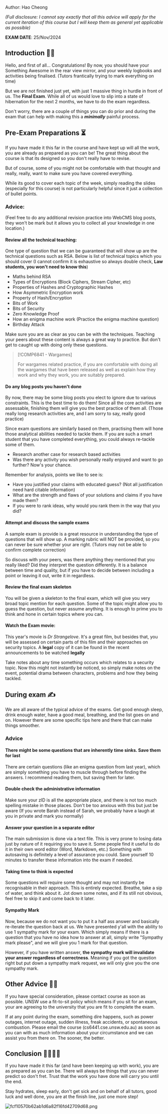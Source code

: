 Author: Hao Cheong

*(Full disclosure: I cannot say exactly that all this advice will apply for the current iteration of this course but I will keep them as general yet applicable as possible)*

**EXAM DATE**: 25/Nov/2024

## Introduction 🙋‍♂️

Hello, and first of all... Congratulations! By now, you should have your Something Awesome in the rear view mirror, and your weekly logbooks and activities being finalised. (Tutors frantically trying to mark everything on time)

But we are not finished just yet, with just 1 massive thing in hurdle in front of us. The **Final Exam**. While all of us would love to slip into a state of hibernation for the next 2 months, we have to do the exam regardless. 

Don't worry, there are a couple of things you can do prior and during the exam that can help with making this a ***minimally*** painful process.

## Pre-Exam Preparations ⏳

If you have made it this far in the course and have kept up will all the work, you are already as prepared as you can be! The great thing about the course is that its designed so you don't really have to revise.

But of course, some of you might not be comfortable with that thought and really, really, want to make sure you have covered everything.

While its good to cover each topic of the week, simply reading the slides (especially for this course) is not particularly helpful since it just a collection of bullet points.

### Advice:

(Feel free to do any additional revision practice into WebCMS blog posts, they won't be mark but it allows you to collect all your knowledge in one location.)

#### Review all the technical teaching:

One type of question that we can be guaranteed that will show up are the technical questions such as RSA. Below is list of technical topics which you should cover (I cannot confirm it is exhaustive so always double check, **Law students, you won't need to know this**)

- Maths behind RSA
- Types of Encryptions (Block Ciphers, Stream Cipher, etc)
- Properties of Hashes and Cryptographic Hashes
- How Asymmetric Encryption work
- Property of Hash/Encryption
- Bits of Work
- Bits of Security
- Zero Knowledge Proof
- How an enigma machine work (Practice the enigma machine question)
- Birthday Attack

Make sure you are as clear as you can be with the techniques. Teaching your peers about these content is always a great way to practice. But don't get to caught up with doing only these questions.


>[!COMP6841 - Wargames]
>
>For wargames related practice, if you are comfortable with doing all the wargames that have been released as well as explain how they work and why they work, you are suitably prepared.

#### Do any blog posts you haven't done

By now, there may be some blog posts you elect to ignore due to various constraints. This is the best time to do them! Since all the core activities are assessable, finishing them will give you the best practice of them all. (Those really long research activities are, and I am sorry to say, really good practice)

Since exam questions are similarly based on them, practising them will hone those analytical abilities needed to tackle them. If you are such a smart student that you have completed everything, you could always re-tackle some of them.

- Research another case for research based activities
- Was there any activity you wish personally really enjoyed and want to go further? Now's your chance.

Remember for analysis, points we like to see is:
- Have you justified your claims with educated guess? (Not all justification need hard citable information)
- What are the strength and flaws of your solutions and claims if you have made them?
- If you were to rank ideas, why would you rank them in the way that you did?

#### Attempt and discuss the sample exams

A sample exam is provide is a great resource in understanding the type of questions that will show up. A marking rubric will NOT be provided, so you can never be sure whether your are right. (Tutors may not be able to confirm complete correction)

So discuss with your peers, was there anything they mentioned that you really liked? Did they interpret the question differently. It is a balance between time and quality, but if you have to decide between including a point or leaving it out, write it in regardless.

#### Review the final exam skeleton

You will be given a skeleton to the final exam, which will give you very broad topic mention for each question. Some of the topic might allow you to guess the question, but never assume anything. It is enough to prime you to think and hone in certain topics where you can.

#### Watch the Exam movie:
This year's movie is *Dr Strangelove*. It's a great film, but besides that, you will be assessed on certain parts of this film and their approaches on security topics. A **legal** copy of it can be found in the recent announcements to be watched **legally**

Take notes about any time something occurs which relates to a security topic. Now this might not instantly be noticed, so simply make notes on the event, potential drama between characters, problems and how they being tackled.

## During exam ✍

We are all aware of the typical advice of the exams. Get good enough sleep, drink enough water, have a good meal, breathing, and the list goes on and on. However there are some specific tips here and there that can make things smoother.

### Advice

#### There might be some questions that are inherently time sinks. Save them for last

There are certain questions (like an enigma question from last year), which are simply something you have to muscle through before finding the answers. I recommend reading them, but saving them for later.

#### Double check the administrative information

Make sure your zID is all the appropriate place, and there is not too much spelling mistake in those places. Don't be too anxious with this but just be aware (If you wrote Barah instead of Sarah, we probably have a laugh at you in private and mark you normally)

#### Answer your question in a separate editor

The main submission is done via a text file. This is very prone to losing data just by nature of it requiring you to save it. Some people find it useful to do it in their own word editor (Word, Markdown, etc.) Something with autosaving is definitely a level of assurance you could. Save yourself 10 minutes to transfer these information into the exam if needed.

#### Taking time to think is expected

Some questions will require some thought and may not instantly be recognisable in their approach. This is entirely expected. Breathe, take a sip of water, and think about it. Jot down some notes, and if its still not obvious, feel free to skip it and come back to it later.

#### Sympathy Mark

Now, because we do not want you to put it a half ass answer and basically re-iterate the question back at us. We have presented y'all with the ability to use 1 sympathy mark for your exam. Which simply means if there is a question that you have no idea how to answer at all, simply write "Sympathy mark please", and we will give you 1 mark for that question.

However, if you have written answer, **the sympathy mark will invalidate your answer regardless of correctness**. Meaning if you got the question right but put down a sympathy mark request, we will only give you the one sympathy mark.

## Other Advice 🤷‍♂️

If you have special consideration, please contact course as soon as possible. UNSW use a fit-to-sit policy which means if you sit for an exam, your are agreeing to the university that you are fit to complete the exam.

If at any point during the exam, something dire happens, such as power outages, internet outage, sudden illness, freak accidents, or spontaneous combustion. Please email the course (cs6441.cse.unsw.edu.au) as soon as you can with as much information about your circumstance and we can assist you from there on. The sooner, the better.

## Conclusion 👨‍🎓👩‍🎓

If you have made it this far (and have been keeping up with work), you are as prepared as you can be. There will always be things that you can never predict so don't fret. Trust that the work you have done will carry you until the end.

Stay hydrates, sleep early, don't get sick and on behalf of all tutors, good luck and well done, you are at the finish line, just one more step!

![fcf10570b62ab1d6a82f16fd42709d68.png](../../../_resources/fcf10570b62ab1d6a82f16fd42709d68.png)